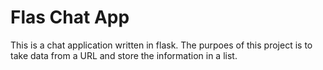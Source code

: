# Flas Chat App

This is a chat application written in flask.  The purpoes of this project is to
take data from a URL and store the information in a list.
